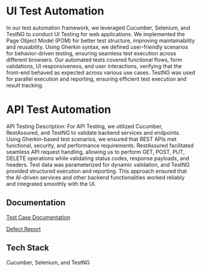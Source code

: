 
# UI Test Automation

In our test automation framework, we leveraged Cucumber, Selenium, and TestNG to conduct UI Testing for web applications. We implemented the Page Object Model (POM) for better test structure, improving maintainability and reusability. Using Gherkin syntax, we defined user-friendly scenarios for behavior-driven testing, ensuring seamless test execution across different browsers. Our automated tests covered functional flows, form validations, UI responsiveness, and user interactions, verifying that the front-end behaved as expected across various use cases. TestNG was used for parallel execution and reporting, ensuring efficient test execution and result tracking.

# API Test Automation

API Testing Description:
For API Testing, we utilized Cucumber, RestAssured, and TestNG to validate backend services and endpoints. Using Gherkin-based test scenarios, we ensured that REST APIs met functional, security, and performance requirements. RestAssured facilitated seamless API request handling, allowing us to perform GET, POST, PUT, DELETE operations while validating status codes, response payloads, and headers. Test data was parameterized for dynamic validation, and TestNG provided structured execution and reporting. This approach ensured that the AI-driven services and other backend functionalities worked reliably and integrated smoothly with the UI.

## Documentation

[Test Case Documentation](https://docs.google.com/spreadsheets/d/1JM9jP4n0WDQ1_ckg4DQfwdiUJSEJ9D58/edit?usp=drive_link&ouid=116318168905776096021&rtpof=true&sd=true)

[Defect Report](https://drive.google.com/file/d/1iqNW8JUEmZNVLbhc9cvBoZyzwxoWSQy1/view?usp=drive_link)
## Tech Stack

Cucumber, Selenium, and TestNG




